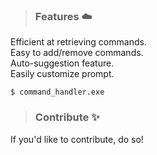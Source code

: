 > ### Features ☁️
Efficient at retrieving commands.<br>
Easy to add/remove commands.<br>
Auto-suggestion feature.<br>
Easily customize prompt.
```
$ command_handler.exe
```

> ### Contribute ✨
If you'd like to contribute, do so!
